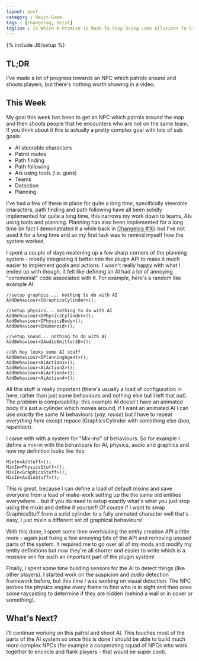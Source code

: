 ```yaml
---
layout: post
category : Heist-Game
tags : [changelog, heist]
tagline : In Which A Promise Is Made To Stop Using Lame Allusions To Star Wars Films
---
```

{% include JB/setup %}


## TL;DR

I've made a lot of progress towards an NPC which patrols around and shoots players, but there's nothing worth showing in a video.

## This Week

My goal this week has been to get an NPC which patrols around the map and then shoots people that he encounters who are not on the same team. If you think about it this is actually a pretty complex goal with lots of sub goals:

 - AI steerable characters
 - Patrol routes
  - Path finding
  - Path following
 - AIs using tools (i.e. guns)
 - Teams
 - Detection
 - Planning
 
I've had a few of these in place for quite a long time, specifically steerable characters, path finding and path following have all been solidly implemented for quite a long time, this narrows my work down to teams, AIs using tools and planning. Planning has also been implemented for a long time (in fact I demonstrated it a while back in [Changelog #16](https://www.youtube.com/watch?v=FH5vupCR53Y)) but I've not used it for a long time and so my first task was to remind myself how the system worked.

I spent a couple of days neatening up a few sharp corners of the planning system - mostly integrating it better into the plugin API to make it much easier to implement goals and actions. I wasn't really happy with what I ended up with though, it felt like defining an AI had a lot of annoying "ceremonial" code associated with it. For example, here's a random like example AI:

    //setup graphics.... nothing to do with AI
    AddBehaviour<IGraphicsCylinder>();
    
    //setup physics... nothing to do with AI
    AddBehaviour<IPhysicsCylinder>();
    AddBehaviour<IPhysicsBody>();
    AddBehaviour<IHumanoid>();
    
    //Setup sound... nothing to do with AI
    AddBehaviour<IAudioEmitter3D>();
    
    //Oh hey looks some AI stuff
    AddBehaviour<IPlanningAgent>();
    AddBehaviour<AiAction1>();
    AddBehaviour<AiAction2>();
    AddBehaviour<AiAction3>();
    AddBehaviour<AiAction4>();
    
All this stuff is really important (there's usually a load of configuration in here, rather than just some behaviours and nothing else but I left that out). The problem is composability: this example AI doesn't have an animated body it's just a cylinder which moves around, if I want an animated AI I can use *exactly* the same AI behaviours (*yay, reuse*) but I have to repeat *everything here* except repace IGraphicsCylinder with something else (*boo, repetition*).

I came with with a system for "Mix-ins" of behaviours. So for example I define a mix-in with the behaviours for AI, physics, audio and graphics and now my definition looks like this:

    MixIn<AiStuff>();
    MixIn<PhysicsStuff>();
    MixIn<GraphicsStuff>();
    MixIn<AudioStuff>();
    
This is great, because I can define a load of default mixins and save everyone from a load of make-work setting up the the same old entities everywhere... but if you do need to setup exactly what's what you just stop using the mixin and define it yourself! Of course if I want to swap GraphicsStuff from a solid cylinder to a fully animated character well that's easy, I just mixin a different set of graphical behaviours!

With this done, I spent some time overhauling the entity creation API a little more - again just fixing a few annoying bits of the API and removing unused parts of the system. It required me to go over all of my mods and modify my entity definitions but now they're all shorter and easier to write which is a *massive* win for such an important part of the plugin system!

Finally, I spent some time building sensors for the AI to detect things (like other players). I started work on the suspicion and *audio* detection framework before, but this time I was working on visual detection. The NPC probes the physics engine every frame to find who is in sight and then does some raycasting to determine if they are hidden (behind a wall or in cover or something).

## What's Next?

I'll continue working on this patrol and shoot AI. This touches most of the parts of the AI system so once this is done I should be able to build much more complex NPCs (for example a cooperating squad of NPCs who work together to encircle and flank players - that would be super cool).
